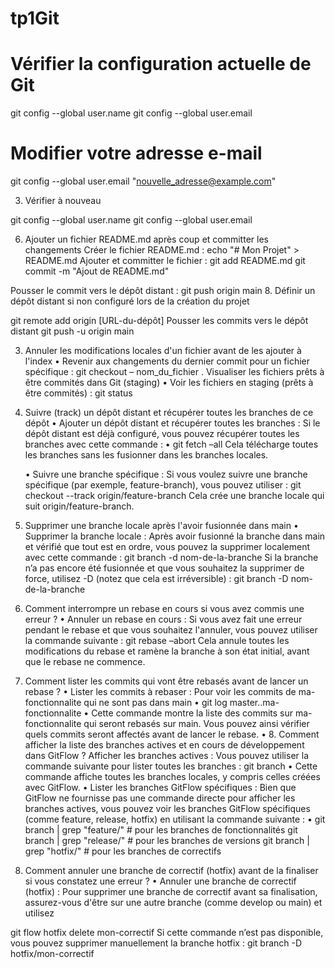 # tp1Git
# Vérifier la configuration actuelle de Git
git config --global user.name
git config --global user.email

# Modifier votre adresse e-mail

git config --global user.email "nouvelle_adresse@example.com"

3. Vérifier à nouveau

git config --global user.name
git config --global user.email

6. Ajouter un fichier README.md après coup et committer les changements
Créer le fichier README.md :
echo "# Mon Projet" > README.md
Ajouter et committer le fichier :
git add README.md
git commit -m "Ajout de README.md"

Pousser le commit vers le dépôt distant :
git push origin main
8. Définir un dépôt distant si non configuré lors de la création du projet

git remote add origin [URL-du-dépôt]
Pousser les commits vers le dépôt distant 
git push -u origin main

3. Annuler les modifications locales d'un fichier avant de les ajouter à l'index
    • Revenir aux changements du dernier commit pour un fichier spécifique :
git checkout – nom_du_fichier
. Visualiser les fichiers prêts à être commités dans Git (staging)
    • Voir les fichiers en staging (prêts à être commités) :
git status
4. Suivre (track) un dépôt distant et récupérer toutes les branches de ce dépôt
    • Ajouter un dépôt distant et récupérer toutes les branches : Si le dépôt distant est déjà configuré, vous pouvez récupérer toutes les branches avec cette commande :
    • git fetch –all
      Cela télécharge toutes les branches sans les fusionner dans les branches locales.
      
    • Suivre une branche spécifique : Si vous voulez suivre une branche spécifique (par exemple, feature-branch), vous pouvez utiliser :
git checkout --track origin/feature-branch
Cela crée une branche locale qui suit origin/feature-branch.
5. Supprimer une branche locale après l'avoir fusionnée dans main
    • Supprimer la branche locale : Après avoir fusionné la branche dans main et vérifié que tout est en ordre, vous pouvez la supprimer localement avec cette commande :
git branch -d nom-de-la-branche
Si la branche n’a pas encore été fusionnée et que vous souhaitez la supprimer de force, utilisez -D (notez que cela est irréversible) :
git branch -D nom-de-la-branche
8. Comment interrompre un rebase en cours si vous avez commis une erreur ?
    • Annuler un rebase en cours : Si vous avez fait une erreur pendant le rebase et que vous souhaitez l'annuler, vous pouvez utiliser la commande suivante :
git rebase –abort 
Cela annule toutes les modifications du rebase et ramène la branche à son état initial, avant que le rebase ne commence.
9. Comment lister les commits qui vont être rebasés avant de lancer un rebase ?
    • Lister les commits à rebaser : Pour voir les commits de ma-fonctionnalite qui ne sont pas dans main
    • git log master..ma-fonctionnalite
    • Cette commande montre la liste des commits sur ma-fonctionnalite qui seront rebasés sur main. Vous pouvez ainsi vérifier quels commits seront affectés avant de lancer le rebase.
    • 8. Comment afficher la liste des branches actives et en cours de développement dans GitFlow ?
      Afficher les branches actives : Vous pouvez utiliser la commande suivante pour lister toutes les branches :
      git branch
    • Cette commande affiche toutes les branches locales, y compris celles créées avec GitFlow.
    • Lister les branches GitFlow spécifiques : Bien que GitFlow ne fournisse pas une commande directe pour afficher les branches actives, vous pouvez voir les branches GitFlow spécifiques (comme feature, release, hotfix) en utilisant la commande suivante :
    • 
git branch | grep "feature/"  # pour les branches de fonctionnalités
git branch | grep "release/"  # pour les branches de versions
git branch | grep "hotfix/"   # pour les branches de correctifs
9. Comment annuler une branche de correctif (hotfix) avant de la finaliser si vous constatez une erreur ?
    • Annuler une branche de correctif (hotfix) : Pour supprimer une branche de correctif avant sa finalisation, assurez-vous d'être sur une autre branche (comme develop ou main) et utilisez

git flow hotfix delete mon-correctif
Si cette commande n’est pas disponible, vous pouvez supprimer manuellement la branche hotfix :
git branch -D hotfix/mon-correctif
